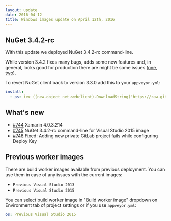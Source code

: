 ```yaml
---
layout: update
date: 2016-04-12
title: Windows images update on April 12th, 2016
---
```


## NuGet 3.4.2-rc

With this update we deployed NuGet 3.4.2-rc command-line.

While version 3.4.2 fixes many bugs, adds some new features and, in general, looks good for production there are might be some issues
([one](https://github.com/appveyor/ci/issues/745#issuecomment-209338865), [two](https://help.appveyor.com/discussions/problems/4484-use-nuget-33)).

To revert NuGet client back to version 3.3.0 add this to your `appveyor.yml`:

```yaml
install:
  - ps: iex ((new-object net.webclient).DownloadString('https://raw.githubusercontent.com/appveyor/ci/master/scripts/install-nuget-3-3-0.ps1'))
```

## What's new

* [#744](https://github.com/appveyor/ci/issues/744) Xamarin 4.0.3.214
* [#745](https://github.com/appveyor/ci/issues/745) NuGet 3.4.2-rc command-line for Visual Studio 2015 image
* [#746](https://github.com/appveyor/ci/issues/746) Fixed: Adding new private GitLab project fails while configuring Deploy Key

## Previous worker images

There are build worker images available from previous deployment. You can use them in case of any issues with the current images:

* `Previous Visual Studio 2013`
* `Previous Visual Studio 2015`

You can select build worker image in "Build worker image" dropdown on Environment tab of project settings or if you use `appveyor.yml`:

```yaml
os: Previous Visual Studio 2015
```
